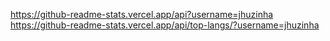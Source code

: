 https://github-readme-stats.vercel.app/api?username=jhuzinha
https://github-readme-stats.vercel.app/api/top-langs/?username=jhuzinha
